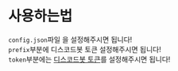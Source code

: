 # 사용하는법
`config.json`파일 을 설정해주시면 됩니다!\
`prefix`부분에 디스코드봇 토큰 설정해주시면 됩니다!\
`token`부분에는 [디스코드봇 토큰](https://discord.com/developers/applications)를 설정해주시면 됩니다!
